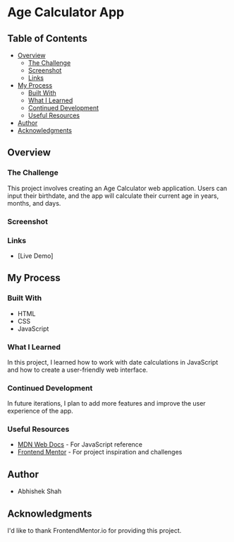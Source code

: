 # Age Calculator App

## Table of Contents

- [Overview](#overview)
  - [The Challenge](#the-challenge)
  - [Screenshot](#screenshot)
  - [Links](#links)
- [My Process](#my-process)
  - [Built With](#built-with)
  - [What I Learned](#what-i-learned)
  - [Continued Development](#continued-development)
  - [Useful Resources](#useful-resources)
- [Author](#author)
- [Acknowledgments](#acknowledgments)

## Overview

### The Challenge

This project involves creating an Age Calculator web application. Users can input their birthdate, and the app will calculate their current age in years, months, and days.

### Screenshot


### Links

- [Live Demo]

## My Process

### Built With

- HTML
- CSS
- JavaScript

### What I Learned

In this project, I learned how to work with date calculations in JavaScript and how to create a user-friendly web interface.

### Continued Development

In future iterations, I plan to add more features and improve the user experience of the app.

### Useful Resources

- [MDN Web Docs](https://developer.mozilla.org/en-US/docs/Web) - For JavaScript reference
- [Frontend Mentor](https://www.frontendmentor.io) - For project inspiration and challenges

## Author

- Abhishek Shah

## Acknowledgments

I'd like to thank FrontendMentor.io for providing this project.
